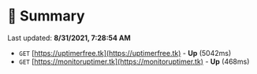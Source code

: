 # 📖 Summary
Last updated: **8/31/2021, 7:28:54 AM**

- `GET` [https://uptimerfree.tk](https://uptimerfree.tk) - **Up** (5042ms)
- `GET` [https://monitoruptimer.tk](https://monitoruptimer.tk) - **Up** (468ms)
